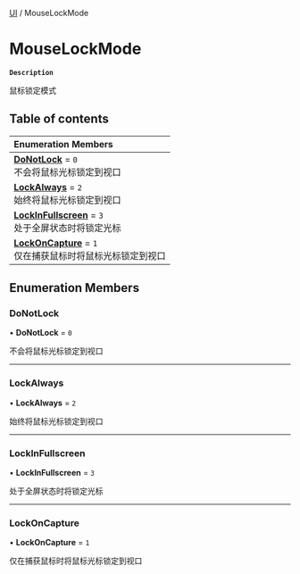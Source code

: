 [UI](../modules/UI.UI.md) / MouseLockMode

# MouseLockMode <Badge type="tip" text="Enumeration" />

**`Description`**

鼠标锁定模式

## Table of contents

| Enumeration Members                                                                                     |
| :------------------------------------------------------------------------------------------------------ |
| **[DoNotLock](UI.UI.MouseLockMode.md#donotlock)** = `0` <br> 不会将鼠标光标锁定到视口                   |
| **[LockAlways](UI.UI.MouseLockMode.md#lockalways)** = `2` <br> 始终将鼠标光标锁定到视口                 |
| **[LockInFullscreen](UI.UI.MouseLockMode.md#lockinfullscreen)** = `3` <br> 处于全屏状态时将锁定光标     |
| **[LockOnCapture](UI.UI.MouseLockMode.md#lockoncapture)** = `1` <br> 仅在捕获鼠标时将鼠标光标锁定到视口 |

## Enumeration Members

### DoNotLock

• **DoNotLock** = `0`

不会将鼠标光标锁定到视口

---

### LockAlways

• **LockAlways** = `2`

始终将鼠标光标锁定到视口

---

### LockInFullscreen

• **LockInFullscreen** = `3`

处于全屏状态时将锁定光标

---

### LockOnCapture

• **LockOnCapture** = `1`

仅在捕获鼠标时将鼠标光标锁定到视口
